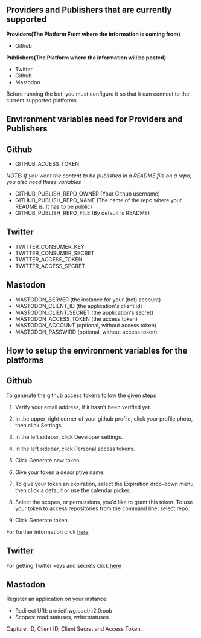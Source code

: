 Providers and Publishers that are currently supported
----------------------------------------------------------------------

**Providers(The Platform From where the information is coming from)**

- Github

**Publishers(The Platform where the information will be posted)**

- Twitter
- Github
- Mastodon


Before running the bot, you must configure it  so that it can connect to the current supported platforms

Environment variables need for Providers and Publishers
----------------------------------------------------------------------
Github 
----------------------------------------------------------------------
- GITHUB_ACCESS_TOKEN

_NOTE: If you want the content to be published in a README file on a repo, you also need these variables_
- GITHUB_PUBLISH_REPO_OWNER (Your Github username)
- GITHUB_PUBLISH_REPO_NAME (The name of the repo where your README is. It has to be public)
- GITHUB_PUBLISH_REPO_FILE (By default is README)

Twitter
----------------------------------------------------------------------
- TWITTER_CONSUMER_KEY
- TWITTER_CONSUMER_SECRET
- TWITTER_ACCESS_TOKEN
- TWITTER_ACCESS_SECRET

Mastodon
----------------------------------------------------------------------
- MASTODON_SERVER (the instance for your (bot) account)
- MASTODON_CLIENT_ID (the application's client id)
- MASTODON_CLIENT_SECRET (the application's secret)
- MASTODON_ACCESS_TOKEN (the access token)
- MASTODON_ACCOUNT (optional, without access token)
- MASTODON_PASSWIRD (optional, without access token)

How to setup the environment variables for the platforms
----------------------------------------------------------------------

Github
----------------------------------------------------------------------

To generate the github access tokens follow the given steps

1. Verify your email address, if it hasn't been verified yet.

2. In the upper-right corner of your github profile, click your profile photo, then click Settings.

3. In the left sidebar, click Developer settings.

4. In the left sidebar, click Personal access tokens.

5. Click Generate new token.

6. Give your token a descriptive name.

7. To give your token an expiration, select the Expiration drop-down menu, then click a default or use the calendar picker.

8. Select the scopes, or permissions, you'd like to grant this token. To use your token to access repositories from the command line, select repo.

9. Click Generate token.

For further information click [here](https://docs.github.com/en/authentication/keeping-your-account-and-data-secure/creating-a-personal-access-token)


Twitter
----------------------------------------------------------------------
For getting Twitter keys and secrets click [here](https://developer.twitter.com/en/docs/twitter-api/getting-started/guide) 


Mastodon
----------------------------------------------------------------------

Register an application on your instance:

- Redirect URI: urn:ietf:wg:oauth:2.0:oob
- Scopes: read:statuses, write:statuses

Capture: ID, Client ID, Client Secret and Access Token.
